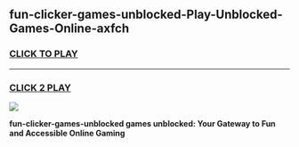 
## fun-clicker-games-unblocked-Play-Unblocked-Games-Online-axfch
<h3>
<a href="https://premium76.site?title=fun-clicker-games-unblocked&ref=25A">CLICK TO PLAY</a></h3>
<hr>

<h3>
<a href="https://premium76.site?title=fun-clicker-games-unblocked&ref=25A">CLICK 2 PLAY</a>
  
</h3>

<a href="https://premium76.site?title=fun-clicker-games-unblocked&ref=25A"><img src="https://clearcache.store/games.png"></a>


**fun-clicker-games-unblocked games unblocked: Your Gateway to Fun and Accessible Online Gaming**
